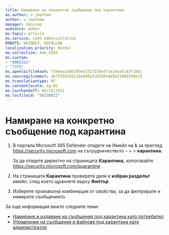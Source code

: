 ```yaml
---
title: Намиране на конкретно съобщение под карантина
ms.author: v-jmathew
author: v-jmathew
manager: dansimp
audience: Admin
ms.topic: article
ms.service: o365-administration
ROBOTS: NOINDEX, NOFOLLOW
localization_priority: Normal
ms.collection: Adm_O365
ms.custom:
- "9002531"
- "7375"
ms.openlocfilehash: 7396ea1d863956e151f238e471e14eafa43f1881
ms.sourcegitcommit: ab75f66355116e995b3cb5505465b31989339e28
ms.translationtype: MT
ms.contentlocale: bg-BG
ms.lasthandoff: 08/13/2021
ms.locfileid: "58326822"
---
```

# <a name="find-a-specific-quarantined-message"></a>Намиране на конкретно съобщение под карантина

1. В портала Microsoft 365 Defender отидете на Имейл на & за преглед <https://security.microsoft.com> на сътрудничеството –  \>  \> **карантина.**

   За да отидете директно на страницата **Карантина,** използвайте <https://security.microsoft.com/quarantine> .

2. На страницата **Карантина** проверете дали е **избран разделът** имейл, след което щракнете върху **Филтър**.
3. Изберете произволна комбинация от свойства, за да филтрирате и намерите съобщението.

За още информация вижте следните теми:

- [Намиране и издаване на съобщения под карантина като потребител](https://docs.microsoft.com/microsoft-365/security/office-365-security/find-and-release-quarantined-messages-as-a-user)
- [Управление на съобщения и файлове под карантина като администратор](https://docs.microsoft.com/microsoft-365/security/office-365-security/manage-quarantined-messages-and-files)
